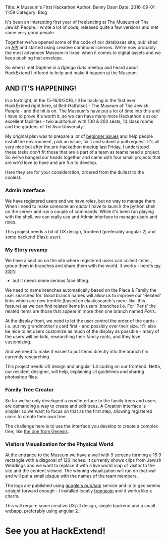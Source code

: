 Title: A Museum's First Hackathon
Author: Benny Daon
Date: 2016-09-01 11:59
Category: Blog

It's been an interesting first year of freelancing at The Museum of
The Jewish People.  I wrote a lot of code, released quite a few versions
and met some very good people.

Together we've opened some of the code of our databases site, published an
[API](http://devapi.dbs.bh.org.il/v1/docs) and started
using creative commons licenses. We're now probably the most advanced Museum
in Israel when it comes to digital assets and we keep pushing that envelope.

So when I met Daphne in a *Django Girls* meetup and heard about HackExtend
I offered to help and make it happen at the Museum.

## AND IT'S HAPPENING!

In a fortnight, at the 15-16/9/2016, I'll be hacking in the first ever
HackExtend right here, at Beit-Hatfutsot - The Museum of The Jewish People - and the hit is on.  The Museum's have put a lot of time into this and I have to prove
It's worth it, so we can have many more Hackathon's at our excellent
facilities - two auditorium with 100 & 200 seats, 10 class rooms and the gardens
of Tel Aviv University.

My original plan was to prepare a lot of [beginner issues](https://github.com/Beit-Hatfutsot/dbs-front/labels/beginner) and help people
install the environment, pick an issue, fix it and submit a pull request.
It's all very nice but after the pre-hackathon meetup last Friday,
I understood these tasks don't fit those that are a part of a team as teams
need a project.  So we've banged our heads together and came with four small
projects that are we'd love to have and are fun to develop.

Here they are for your consideration,  ordered from the dullest to the coolest:

### Admin Interface

We have registered users and we have roles, but no way to manage them.
When I need to make someone an *editor* I have to launch the python shell on
the server and run a couple of commands.  While it's been fun playing with the
shell, we can really use and Admin interface to manage users and roles.

This project needs a bit of UX design, frontend (preferably angular 2) and some
backend (flask-user).

### My Story revamp

We have a section on the site where registered users can collect items
, group them in branches and share them with the world. It works - 
here's [my story](http://test.dbs.bh.org.il/story/2e775e50cffbe657e7179569822f002b)
- but it needs some serious face lifting.

We need to name branches automatically based on the Place & Family the user searched for.
Good branch names will allow us to improve our 'Related' links which are now
terrible (based on elasticsearch's more-like-this feature) as we can find
related items in users' branches i.e. For 'Paris' the related items are
those that appear in more then one branch named *Paris*.

At the display front, we need to let the user control the order of the
cards - i.e. put my grandmother's card first - and possibly over their size.
It'll also be nice to let users customize as much of the display as possible -
many of the users will be kids, researching their family roots, and they
love customizing.

And we need to make it easier to put items directly into the branch I'm
currently researching.

This project needs UX design and angular 1.4 coding on our frontend.  Netta, our
resident designer, will help, explaining UI guidelines and sharing photoshop
files.

### Family Tree Creator

So far we've only developed a *read* interface to the family trees and users
are demanding a way to create and edit trees.  A Creation interface is simpler
so we want to focus on that as the first step, allowing registered users to 
create their own tree.

The challenge here is to use the interface you develop to create a complex tree,
like [the one from Genesis](https://he.wikipedia.org/wiki/%D7%AA%D7%91%D7%A0%D7%99%D7%AA:%D7%90%D7%99%D7%9C%D7%9F_%D7%99%D7%95%D7%97%D7%A1%D7%99%D7%9F_%D7%A9%D7%9C_%D7%93%D7%9E%D7%95%D7%99%D7%95%D7%AA_%D7%A1%D7%A4%D7%A8_%D7%91%D7%A8%D7%90%D7%A9%D7%99%D7%AA).

### Visitors Visualization for the Physical World

At the entrance to the Museum we have a wall with 9 screens forming a 16:9
rectangle with a diagonal of 126 inches.  It currently shows clips from Jewish
Weddings and we want to replace it with a live world map of visitor to the site
and the content viewed.  The winning visualization will run on that wall and
will put a small plaque with the names of the team members.

The logs are published using [google's pub/sub](https://cloud.google.com/pubsub/docs/overview)
service and ip to geo seems straight forward enough -  I installed locally
[freegeoip](https://github.com/fiorix/freegeoip) and it works like a charm.

This will require some creative UX/UI design, simple backend and a small webapp,
preferably using angular 2.

# See you at HackExtend!
